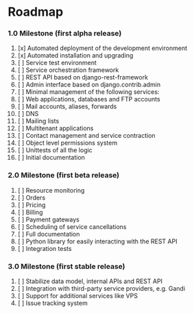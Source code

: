 # Roadmap


### 1.0 Milestone (first alpha release)

1. [x] Automated deployment of the development environment
2. [x] Automated installation and upgrading
2. [ ] Service test environment
3. [ ] Service orchestration framework
3. [ ] REST API based on django-rest-framework
2. [ ] Admin interface based on django.contrib.admin
4. [ ] Minimal management of the following services:
  1. [ ] Web applications, databases and FTP accounts
  1. [ ] Mail accounts, aliases, forwards
  1. [ ] DNS
  1. [ ] Mailing lists
  1. [ ] Multitenant applications
1. [ ] Contact management and service contraction
1. [ ] Object level permissions system
1. [ ] Unittests of all the logic
1. [ ] Initial documentation


### 2.0 Milestone (first beta release)

1. [ ] Resource monitoring
1. [ ] Orders
2. [ ] Pricing
3. [ ] Billing
1. [ ] Payment gateways
2. [ ] Scheduling of service cancellations
1. [ ] Full documentation
2. [ ] Python library for easily interacting with the REST API
1. [ ] Integration tests


### 3.0 Milestone (first stable release)

1. [ ] Stabilize data model, internal APIs and REST API
1. [ ] Integration with third-party service providers, e.g. Gandi
1. [ ] Support for additional services like VPS
2. [ ] Issue tracking system
